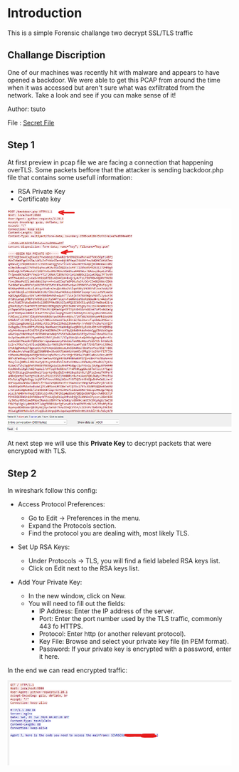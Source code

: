 # Introduction
This is a simple Forensic challange two decrypt SSL/TLS traffic

## Challange Discription

One of our machines was recently hit with malware and appears to have opened a backdoor. We were able to get this PCAP from around the time when it was accessed but aren't sure what was exfiltrated from the network. Take a look and see if you can make sense of it!

Author: tsuto

File : [Secret File](https://github.com/salarsalimi/CTF/tree/main/US%20Cyber%20Open%20Season%20IV/resources/certified)


## Step 1

At first preview in pcap file we are facing a connection that happening overTLS.
Some packets beffore that the attacker is sending backdoor.php file that contains some usefull information:
- RSA Private Key
- Certificate key

![](../assets/Certified_1.png)

At next step we will use this **Private Key** to decrypt packets that were encrypted with TLS.



## Step 2

In wireshark follow this config:
- Access Protocol Preferences:
    - Go to Edit -> Preferences in the menu.
    - Expand the Protocols section.
    - Find the protocol you are dealing with, most likely TLS.

- Set Up RSA Keys:
    - Under Protocols -> TLS, you will find a field labeled RSA keys list.
    - Click on Edit next to the RSA keys list.

- Add Your Private Key:
    - In the new window, click on New.
    - You will need to fill out the fields:
        - IP Address: Enter the IP address of the server.
        - Port: Enter the port number used by the TLS traffic, commonly 443 fo HTTPS.
        - Protocol: Enter http (or another relevant protocol).
        - Key File: Browse and select your private key file (in PEM format).
        - Password: If your private key is encrypted with a password, enter it here.

 In the end we can read encrypted traffic:

 ![](../assets/Certified_2.png)